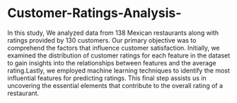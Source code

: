 # Customer-Ratings-Analysis-

In this study, We analyzed data from 138 Mexican restaurants along with ratings provided by 130 customers. Our primary objective was to comprehend the factors that influence customer satisfaction. Initially, we examined the distribution of customer ratings for each feature in the dataset to gain insights into the relationships between features and the average rating.Lastly, we employed machine learning techniques to identify the most influential features for predicting ratings. This final step assists us in uncovering the essential elements that contribute to the overall rating of a restaurant.
